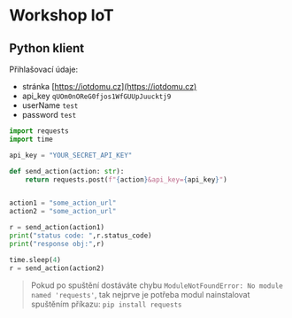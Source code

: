 # Workshop IoT

## Python klient

Přihlašovací údaje:

-   stránka [https://iotdomu.cz](https://iotdomu.cz)
-   api_key `qUOm0nOReG0fjos1WfGUUpJuucktj9`
-   userName `test`
-   password `test`

```python
import requests
import time

api_key = "YOUR_SECRET_API_KEY"

def send_action(action: str):
    return requests.post(f"{action}&api_key={api_key}")


action1 = "some_action_url"
action2 = "some_action_url"

r = send_action(action1)
print("status code: ",r.status_code)
print("response obj:",r)

time.sleep(4)
r = send_action(action2)
```

> Pokud po spuštění dostáváte chybu `ModuleNotFoundError: No module named 'requests'`, tak nejprve je potřeba modul nainstalovat spuštěním příkazu:
> `pip install requests`
